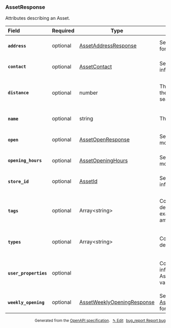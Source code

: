 <!--- This is a generated file, do not edit! -->
<!--- [START woosmap_http_schema_assetresponse] -->
<h3 class="schema-object" id="AssetResponse">AssetResponse</h3>

Attributes describing an Asset.

| Field                                                                                                                | Required | Type                                                                                   | Description                                                                                                                                       |
| :------------------------------------------------------------------------------------------------------------------- | -------- | -------------------------------------------------------------------------------------- | ------------------------------------------------------------------------------------------------------------------------------------------------- |
| <h4 id="AssetResponse-address" class="add-link schema-object-property-key"><code>address</code></h4>                 | optional | [AssetAddressResponse](#AssetAddressResponse "AssetAddressResponse")                   | See [AssetAddressResponse](#AssetAddressResponse "AssetAddressResponse") for more information.                                                    |
| <h4 id="AssetResponse-contact" class="add-link schema-object-property-key"><code>contact</code></h4>                 | optional | [AssetContact](#AssetContact "AssetContact")                                           | See [AssetContact](#AssetContact "AssetContact") for more information.                                                                            |
| <h4 id="AssetResponse-distance" class="add-link schema-object-property-key"><code>distance</code></h4>               | optional | number                                                                                 | <div class="nonref-property-description"><p>The distance in meters from the geolocated position or searched position if exist</p></div>           |
| <h4 id="AssetResponse-name" class="add-link schema-object-property-key"><code>name</code></h4>                       | optional | string                                                                                 | <div class="nonref-property-description"><p>The asset's name.</p></div>                                                                           |
| <h4 id="AssetResponse-open" class="add-link schema-object-property-key"><code>open</code></h4>                       | optional | [AssetOpenResponse](#AssetOpenResponse "AssetOpenResponse")                            | See [AssetOpenResponse](#AssetOpenResponse "AssetOpenResponse") for more information.                                                             |
| <h4 id="AssetResponse-opening_hours" class="add-link schema-object-property-key"><code>opening_hours</code></h4>     | optional | [AssetOpeningHours](#AssetOpeningHours "AssetOpeningHours")                            | See [AssetOpeningHours](#AssetOpeningHours "AssetOpeningHours") for more information.                                                             |
| <h4 id="AssetResponse-store_id" class="add-link schema-object-property-key"><code>store_id</code></h4>               | optional | [AssetId](#AssetId "AssetId")                                                          | See [AssetId](#AssetId "AssetId") for more information.                                                                                           |
| <h4 id="AssetResponse-tags" class="add-link schema-object-property-key"><code>tags</code></h4>                       | optional | Array&lt;string&gt;                                                                    | <div class="nonref-property-description"><p>Contains an array of tags describing the Asset. For example a list of available amenities.</p></div>  |
| <h4 id="AssetResponse-types" class="add-link schema-object-property-key"><code>types</code></h4>                     | optional | Array&lt;string&gt;                                                                    | <div class="nonref-property-description"><p>Contains an array of types describing the Asset.</p></div>                                            |
| <h4 id="AssetResponse-user_properties" class="add-link schema-object-property-key"><code>user_properties</code></h4> | optional |                                                                                        | <div class="nonref-property-description"><p>Contains all additional information relative to an Asset. If not set it returns null value.</p></div> |
| <h4 id="AssetResponse-weekly_opening" class="add-link schema-object-property-key"><code>weekly_opening</code></h4>   | optional | [AssetWeeklyOpeningResponse](#AssetWeeklyOpeningResponse "AssetWeeklyOpeningResponse") | See [AssetWeeklyOpeningResponse](#AssetWeeklyOpeningResponse "AssetWeeklyOpeningResponse") for more information.                                  |

<p style="text-align: right; font-size: smaller;">Generated from the <a data-label="openapi-github" href="https://github.com/woosmap/openapi-specification" title="Woosmap OpenAPI Specification" class="external">OpenAPI specification</a>.
<a data-label="openapi-github-woosmap-http-schema-assetresponse" data-action="edit" style="margin-left: 5px;" href="https://github.com/woosmap/openapi-specification/blob/main/specification/schemas/AssetResponse.yml" title="Edit on GitHub">✎ Edit</a>
<a data-label="openapi-github-woosmap-http-schema-assetresponse" data-action="bug" style="margin-left: 5px;" href="https://github.com/woosmap/openapi-specification/issues/new?assignees=&labels=type%3A+bug%2C+triage+me&template=bug_report.md&title=[schemas] Bug - AssetResponse" title="File bug for schemas on GitHub"><span class="material-icons">bug_report</span> Report bug</a>
</p>

<!--- [END woosmap_http_schema_assetresponse] -->
